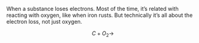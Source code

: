 When a substance loses electrons. Most of the time, it’s related with reacting with oxygen, like when iron rusts. But technically it’s all about the electron loss, not just oxygen.

$$
C + O_2 \rightarrow 
$$